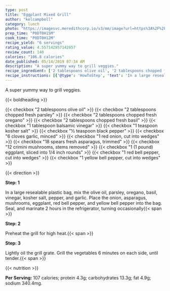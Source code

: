 ```yaml
---
type: post
title: "Eggplant Mixed Grill"
author: "kelcampbell"
category: lunch
photo: "https://imagesvc.meredithcorp.io/v3/mm/image?url=https%3A%2F%2Fimages.media-allrecipes.com%2Fuserphotos%2F6637556.jpg"
prep_time: "P0DT0H15M"
cook_time: "P0DT0H12M"
recipe_yield: "6 servings"
rating_value: 4.557142857142857
review_count: 140
calories: "106.8 calories"
date_published: 05/14/2019 07:34 AM
description: "A super yummy way to grill veggies."
recipe_ingredient: ['2 tablespoons olive oil', '2 tablespoons chopped fresh parsley', '2 tablespoons chopped fresh oregano', '2 tablespoons chopped fresh basil', '1 tablespoon balsamic vinegar', '1 teaspoon kosher salt', '½ teaspoon black pepper', '6 cloves garlic, minced', '1 red onion, cut into wedges', '18 spears fresh asparagus, trimmed', '12 crimini mushrooms, stems removed', '1 (1 pound) eggplant, sliced into 1/4 inch rounds', '1 red bell pepper, cut into wedges', '1 yellow bell pepper, cut into wedges']
recipe_instructions: [{'@type': 'HowToStep', 'text': 'In a large resealable plastic bag, mix the olive oil, parsley, oregano, basil, vinegar, kosher salt, pepper, and garlic. Place the onion, asparagus, mushrooms, eggplant, red bell pepper, and yellow bell pepper into the bag. Seal, and marinate 2 hours in the refrigerator, turning occasionally\n'}, {'@type': 'HowToStep', 'text': 'Preheat the grill for high heat.\n'}, {'@type': 'HowToStep', 'text': 'Lightly oil the grill grate. Grill the vegetables 6 minutes on each side, until tender.\n'}]
---
```


A super yummy way to grill veggies. 

{{< boldheading >}}

{{< checkbox "2 tablespoons olive oil" >}}
{{< checkbox "2 tablespoons chopped fresh parsley" >}}
{{< checkbox "2 tablespoons chopped fresh oregano" >}}
{{< checkbox "2 tablespoons chopped fresh basil" >}}
{{< checkbox "1 tablespoon balsamic vinegar" >}}
{{< checkbox "1 teaspoon kosher salt" >}}
{{< checkbox "½ teaspoon black pepper" >}}
{{< checkbox "6 cloves garlic, minced" >}}
{{< checkbox "1  red onion, cut into wedges" >}}
{{< checkbox "18 spears fresh asparagus, trimmed" >}}
{{< checkbox "12  crimini mushrooms, stems removed" >}}
{{< checkbox "1 (1 pound) eggplant, sliced into 1/4 inch rounds" >}}
{{< checkbox "1  red bell pepper, cut into wedges" >}}
{{< checkbox "1  yellow bell pepper, cut into wedges" >}}


{{< direction >}}

**Step: 1**

In a large resealable plastic bag, mix the olive oil, parsley, oregano, basil, vinegar, kosher salt, pepper, and garlic. Place the onion, asparagus, mushrooms, eggplant, red bell pepper, and yellow bell pepper into the bag. Seal, and marinate 2 hours in the refrigerator, turning occasionally{{< span >}}

**Step: 2**

Preheat the grill for high heat.{{< span >}}

**Step: 3**

Lightly oil the grill grate. Grill the vegetables 6 minutes on each side, until tender.{{< span >}}

{{< nutrition >}}

**Per Serving:** 107 calories; protein 4.3g; carbohydrates 13.3g; fat 4.9g; sodium 340.4mg.